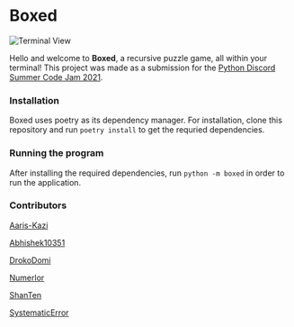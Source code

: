 # Boxed

![Terminal View](https://media.discordapp.net/attachments/862971677440737340/865258712352686100/unknown.png)

Hello and welcome to **Boxed**, a recursive puzzle game, all within your terminal! This project was made as a submission for the [Python Discord Summer Code Jam 2021](https://pythondiscord.com/events/code-jams/8/).

### Installation

Boxed uses poetry as its dependency manager. For installation, clone this repository and run `poetry install` to get the requried dependencies.

### Running the program

After installing the required dependencies, run `python -m boxed` in order to run the application.


### Contributors

[Aaris-Kazi](https://github.com/Aaris-Kazi)

[Abhishek10351](https://github.com/Abhishek10351)

[DrokoDomi](https://github.com/DrokoDomi)

[Numerlor](https://github.com/Numerlor)

[ShanTen](https://github.com/ShanTen)

[SystematicError](https://github.com/SystematicError)
